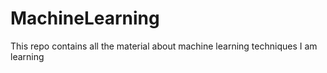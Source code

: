 # MachineLearning
This repo contains all the material about machine learning techniques I am learning 
